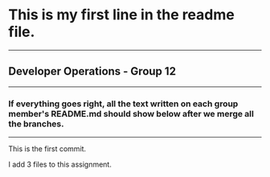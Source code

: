 # This is my first line in the readme file.

---

## Developer Operations - Group 12

---

### If everything goes right, all the text written on each group member's README.md should show below after we merge all the branches.

---

This is the first commit.

I add 3 files to this assignment.
